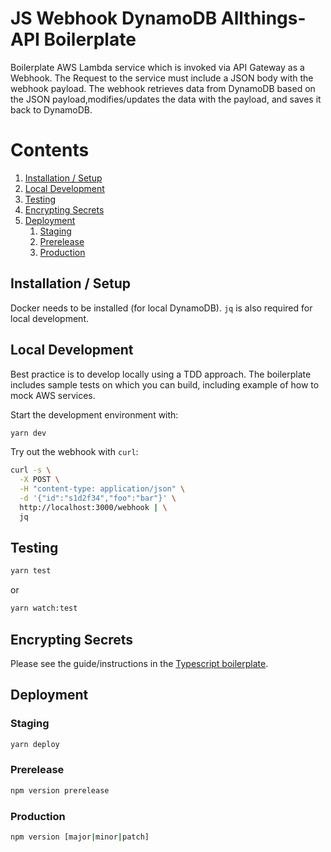 # JS Webhook DynamoDB Allthings-API Boilerplate

Boilerplate AWS Lambda service which is invoked via API Gateway as a Webhook.
The Request to the service must include a JSON body with the webhook payload.
The webhook retrieves data from DynamoDB based on the JSON
payload,modifies/updates the data with the payload, and saves it back to
DynamoDB.

# Contents

1. [Installation / Setup](#installation--setup)
1. [Local Development](#local-development)
1. [Testing](#testing)
1. [Encrypting Secrets](#encrypting-secrets)
1. [Deployment](#deployment)
   1. [Staging](#staging)
   1. [Prerelease](#prerelease)
   1. [Production](#production)

## Installation / Setup

Docker needs to be installed (for local DynamoDB). `jq` is also required for
local development.

## Local Development

Best practice is to develop locally using a TDD approach. The boilerplate
includes sample tests on which you can build, including example of how to mock
AWS services.

Start the development environment with:

```sh
yarn dev
```

Try out the webhook with `curl`:

```sh
curl -s \
  -X POST \
  -H "content-type: application/json" \
  -d '{"id":"s1d2f34","foo":"bar"}' \
  http://localhost:3000/webhook | \
  jq
```

## Testing

```sh
yarn test
```

or

```sh
yarn watch:test
```

## Encrypting Secrets

Please see the guide/instructions in the
[Typescript boilerplate](/typescript/#encrypting-secrets).

## Deployment

### Staging

```sh
yarn deploy
```

### Prerelease

```sh
npm version prerelease
```

### Production

```sh
npm version [major|minor|patch]
```
